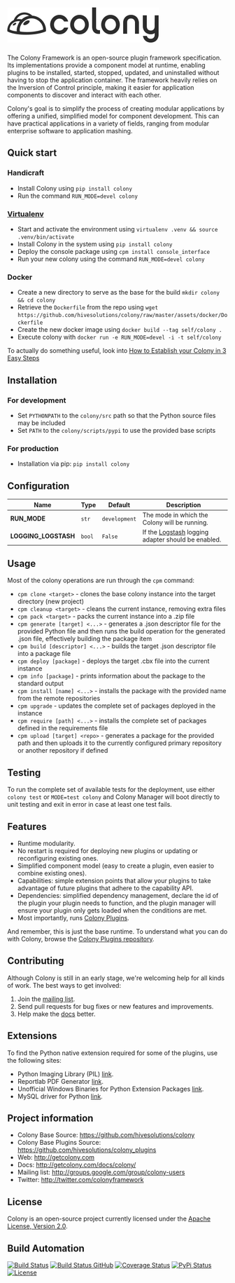 # [![Colony Framework](res/logo.png)](http://getcolony.com)

The Colony Framework is an open-source plugin framework specification. Its implementations provide a component model at runtime, enabling plugins to be installed, started, stopped, updated, and uninstalled without having to stop the application container. The framework heavily relies on the Inversion of Control principle, making it easier for application components to discover and interact with each other.

Colony's goal is to simplify the process of creating modular applications by offering a unified, simplified model for component development. This can have practical applications in a variety of fields, ranging from modular enterprise software to application mashing.

## Quick start

### Handicraft

* Install Colony using `pip install colony`
* Run the command `RUN_MODE=devel colony`

### [Virtualenv](https://virtualenv.pypa.io/)

* Start and activate the environment using `virtualenv .venv && source .venv/bin/activate`
* Install Colony in the system using `pip install colony`
* Deploy the console package using `cpm install console_interface`
* Run your new colony using the command `RUN_MODE=devel colony`

### Docker

* Create a new directory to serve as the base for the build `mkdir colony && cd colony`
* Retrieve the `Dockerfile` from the repo using `wget https://github.com/hivesolutions/colony/raw/master/assets/docker/Dockerfile`
* Create the new docker image using `docker build --tag self/colony .`
* Execute colony with `docker run -e RUN_MODE=devel -i -t self/colony`

To actually do something useful, look into [How to Establish your Colony in 3 Easy Steps](http://getcolony.com/docs/colony/documentation_how_to_establish_your_colony_in_3_easy_steps.html)

## Installation

### For development

* Set `PYTHONPATH` to the `colony/src` path so that the Python source files may be included
* Set `PATH` to the `colony/scripts/pypi` to use the provided base scripts

### For production

* Installation via pip: `pip install colony`

## Configuration

| Name                 | Type   | Default       | Description                                                                           |
| -------------------- | ------ | ------------- | ------------------------------------------------------------------------------------- |
| **RUN_MODE**         | `str`  | `development` | The mode in which the Colony will be running.                                         |
| **LOGGING_LOGSTASH** | `bool` | `False`       | If the [Logstash](https://www.elastic.co/logstash) logging adapter should be enabled. |

## Usage

Most of the colony operations are run through the `cpm` command:

* `cpm clone <target>` - clones the base colony instance into the target directory (new project)
* `cpm cleanup <target>` - cleans the current instance, removing extra files
* `cpm pack <target>` - packs the current instance into a .zip file
* `cpm generate [target] <...>` - generates a .json descriptor file for the provided Python file and then runs
the build operation for the generated .json file, effectively building the package item
* `cpm build [descriptor] <...>` - builds the target .json descriptor file into a package file
* `cpm deploy [package]` - deploys the target .cbx file into the current instance
* `cpm info [package]` - prints information about the package to the standard output
* `cpm install [name] <...>` - installs the package with the provided name from the remote repositories
* `cpm upgrade` - updates the complete set of packages deployed in the instance
* `cpm require [path] <...>` - installs the complete set of packages defined in the requirements file
* `cpm upload [target] <repo>` - generates a package for the provided path and then uploads it to the currently
configured primary repository or another repository if defined

## Testing

To run the complete set of available tests for the deployment, use either `colony test`
or `MODE=test colony` and Colony Manager will boot directly to unit testing and exit in error in
case at least one test fails.

## Features

* Runtime modularity.
* No restart is required for deploying new plugins or updating or reconfiguring existing ones.
* Simplified component model (easy to create a plugin, even easier to combine existing ones).
* Capabilities: simple extension points that allow your plugins to take advantage of future plugins that adhere to the capability API.
* Dependencies: simplified dependency management, declare the id of the plugin your plugin needs to function, and the plugin manager
will ensure your plugin only gets loaded when the conditions are met.
* Most importantly, runs [Colony Plugins](https://github.com/hivesolutions/colony_plugins).

And remember, this is just the base runtime. To understand what you can do with Colony,
browse the [Colony Plugins repository](https://github.com/hivesolutions/colony_plugins).

## Contributing

Although Colony is still in an early stage, we're welcoming help for all kinds of work.
The best ways to get involved:

1. Join the [mailing list](http://groups.google.com/group/colony-users).
2. Send pull requests for bug fixes or new features and improvements.
3. Help make the [docs](http://getcolony.com/docs/colony/) better.

## Extensions

To find the Python native extension required for some of the plugins, use the following sites:

* Python Imaging Library (PIL) [link](https://pillow.readthedocs.io/).
* Reportlab PDF Generator [link](http://www.reportlab.com/).
* Unofficial Windows Binaries for Python Extension Packages [link](http://www.lfd.uci.edu/~gohlke/pythonlibs/).
* MySQL driver for Python [link](http://sourceforge.net/projects/mysql-python/).

## Project information

* Colony Base Source: https://github.com/hivesolutions/colony
* Colony Base Plugins Source: https://github.com/hivesolutions/colony_plugins
* Web: http://getcolony.com
* Docs: http://getcolony.com/docs/colony/
* Mailing list: http://groups.google.com/group/colony-users
* Twitter: http://twitter.com/colonyframework

## License

Colony is an open-source project currently licensed under the [Apache License, Version 2.0](http://www.apache.org/licenses/).

## Build Automation

[![Build Status](https://app.travis-ci.com/hivesolutions/colony.svg?branch=master)](https://travis-ci.com/github/hivesolutions/colony)
[![Build Status GitHub](https://github.com/hivesolutions/colony/workflows/Main%20Workflow/badge.svg)](https://github.com/hivesolutions/colony/actions)
[![Coverage Status](https://coveralls.io/repos/hivesolutions/colony/badge.svg?branch=master)](https://coveralls.io/r/hivesolutions/colony?branch=master)
[![PyPi Status](https://img.shields.io/pypi/v/colony.svg)](https://pypi.python.org/pypi/colony)
[![License](https://img.shields.io/badge/license-Apache%202.0-blue.svg)](https://www.apache.org/licenses/)

